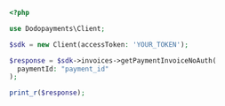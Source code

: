 ```php
<?php

use Dodopayments\Client;

$sdk = new Client(accessToken: 'YOUR_TOKEN');

$response = $sdk->invoices->getPaymentInvoiceNoAuth(
  paymentId: "payment_id"
);

print_r($response);

```


<!-- This file was generated by liblab | https://liblab.com/ -->